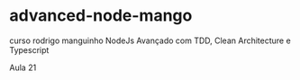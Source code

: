 # advanced-node-mango
curso rodrigo manguinho NodeJs Avançado com TDD, Clean Architecture e Typescript

Aula 21
